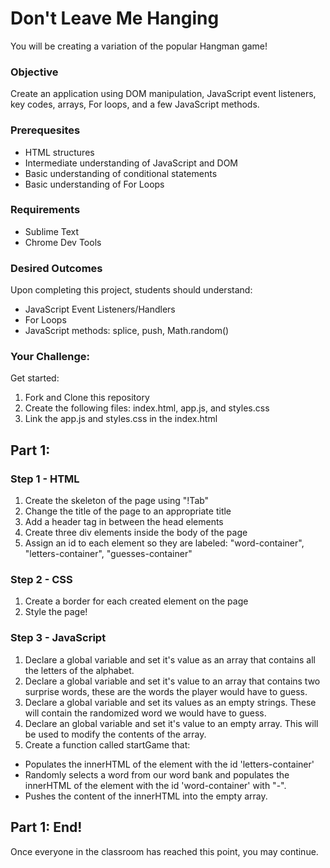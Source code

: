 # Don't Leave Me Hanging

You will be creating a variation of the popular Hangman game!

### Objective
Create an application using DOM manipulation, JavaScript event listeners, key codes, arrays, For loops, and a few JavaScript methods.

### Prerequesites
- HTML structures
- Intermediate understanding of JavaScript and DOM
- Basic understanding of conditional statements
- Basic understanding of For Loops

### Requirements
- Sublime Text
- Chrome Dev Tools

### Desired Outcomes
Upon completing this project, students should understand:
- JavaScript Event Listeners/Handlers
- For Loops
- JavaScript methods: splice, push, Math.random()

### Your Challenge:
Get started:
1. Fork and Clone this repository
2. Create the following files: index.html, app.js, and styles.css
3. Link the app.js and styles.css in the index.html

## Part 1: 
### Step 1 - HTML
1. Create the skeleton of the page using "!Tab"
2. Change the title of the page to an appropriate title
3. Add a header tag in between the head elements
4. Create three div elements inside the body of the page
5. Assign an id to each element so they are labeled: "word-container", "letters-container", "guesses-container"

### Step 2 - CSS
1. Create a border for each created element on the page
2. Style the page!

### Step 3 - JavaScript
1. Declare a global variable and set it's value as an array that contains all the letters of the alphabet.
2. Declare a global variable and set it's value to an array that contains two surprise words, these are the words the player would have to guess.
3. Declare a global variable and set its values as an empty strings. These will contain the randomized word we would have to guess.
4. Declare an global variable and set it's value to an empty array. This will be used to modify the contents of the array.
5. Create a function called startGame that:
- Populates the innerHTML of the element with the id 'letters-container'
- Randomly selects a word from our word bank and populates the innerHTML of the element with the id 'word-container' with "-".
- Pushes the content of the innerHTML into the empty array.

## Part 1: End! 
Once everyone in the classroom has reached this point, you may continue.
